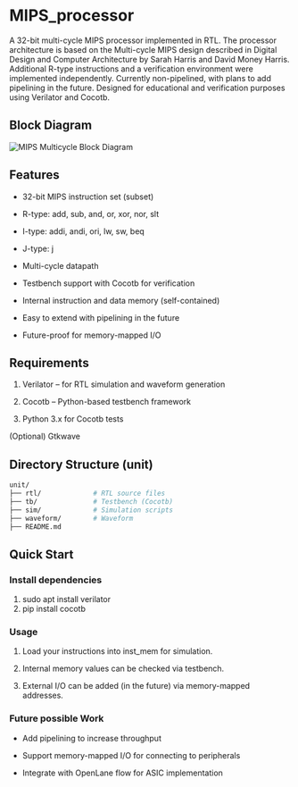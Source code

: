 # MIPS_processor

A 32-bit multi-cycle MIPS processor implemented in RTL. The processor architecture is based on the Multi-cycle MIPS design described in Digital Design and Computer Architecture by Sarah Harris and David Money Harris.
Additional R-type instructions and a verification environment were implemented independently. Currently non-pipelined, with plans to add pipelining in the future. Designed for educational and verification purposes using Verilator and Cocotb.

## Block Diagram
![MIPS Multicycle Block Diagram](mips_block.png)


## Features

- 32-bit MIPS instruction set (subset)

- R-type: add, sub, and, or, xor, nor, slt

- I-type: addi, andi, ori, lw, sw, beq

- J-type: j

- Multi-cycle datapath

- Testbench support with Cocotb for verification

- Internal instruction and data memory (self-contained)

- Easy to extend with pipelining in the future

- Future-proof for memory-mapped I/O

## Requirements

1. Verilator – for RTL simulation and waveform generation

2. Cocotb – Python-based testbench framework

3. Python 3.x for Cocotb tests

(Optional) Gtkwave

## Directory Structure (unit)
```bash
unit/
├── rtl/             # RTL source files
├── tb/              # Testbench (Cocotb)
├── sim/             # Simulation scripts
├── waveform/        # Waveform
├── README.md
```
## Quick Start

### Install dependencies

1. sudo apt install verilator
2. pip install cocotb

### Usage

1. Load your instructions into inst_mem for simulation.

2. Internal memory values can be checked via testbench.

3. External I/O can be added (in the future) via memory-mapped addresses.

### Future possible Work

- Add pipelining to increase throughput

- Support memory-mapped I/O for connecting to peripherals

- Integrate with OpenLane flow for ASIC implementation
